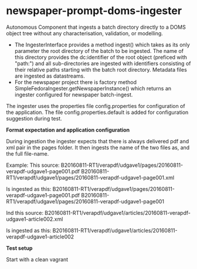 newspaper-prompt-doms-ingester
==============================

Autonomous Component that ingests a batch directory directly to a DOMS object tree without any characterisation, validation, or modelling.

 * The IngesterInterface provides a method ingest() which takes as its only parameter the root directory of the batch
 to be ingested. The name of this directory provides the dc:identifier of the root object (preficed with "path:") and all sub-directories are
 ingested with identifiers consisting of their relative paths starting with the batch root directory. Metadata files
 are ingested as datastreams.
 * For the newspaper project there is factory method SimpleFedoraIngester.getNewspaperInstance() which returns an ingester
 configured for newspaper batch-ingest.
 
The ingester uses the properties file config.properties for configuration of the application.
The file config.properties.default is added for configuration suggestion during test.

**Format expectation and application configuration**

During ingestion the ingester expects that there is always delivered pdf and xml pair in the pages folder.
It then ingests the name of the two files as, and the full file-name.

Example:
This source:
B20160811-RT1/verapdf/udgave1/pages/20160811-verapdf-udgave1-page001.pdf
B20160811-RT1/verapdf/udgave1/pages/20160811-verapdf-udgave1-page001.xml

Is ingested as this:
B20160811-RT1/verapdf/udgave1/pages/20160811-verapdf-udgave1-page001.pdf
B20160811-RT1/verapdf/udgave1/pages/20160811-verapdf-udgave1-page001


Ind this source:
B20160811-RT1/verapdf/udgave1/articles/20160811-verapdf-udgave1-article002.xml

Is ingested as this:
B20160811-RT1/verapdf/udgave1/articles/20160811-verapdf-udgave1-article002


**Test setup**

Start with a clean vagrant





